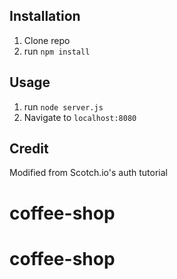 ## Installation

1. Clone repo
2. run `npm install`

## Usage

1. run `node server.js`
2. Navigate to `localhost:8080`

## Credit

Modified from Scotch.io's auth tutorial
# coffee-shop
# coffee-shop
